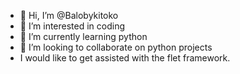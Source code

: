 - 👋 Hi, I’m @Balobykitoko
- 👀 I’m interested in coding
- 🌱 I’m currently learning python
- 💞️ I’m looking to collaborate on python projects
- I would like to get assisted with the flet framework.

<!---
Balobykitoko/Balobykitoko is a ✨ special ✨ repository because its `README.md` (this file) appears on your GitHub profile.
You can click the Preview link to take a look at your changes.
--->
